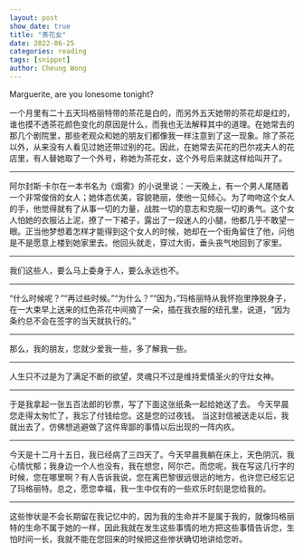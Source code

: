 ```yaml
---
layout: post
show_date: true
title: "茶花女"
date: 2022-06-25
categories: reading
tags: [snippet]
author: Cheung Wong
---
```


Marguerite, are you lonesome tonight?

一个月里有二十五天玛格丽特带的茶花是白的，而另外五天她带的茶花却是红的，谁也摸不透茶花颜色变化的原因是什么，而我也无法解释其中的道理。在她常去的那几个剧院里，那些老观众和她的朋友们都像我一样注意到了这一现象。除了茶花以外，从来没有人看见过她还带过别的花。因此，在她常去买花的巴尔戎夫人的花店里，有人替她取了一个外号，称她为茶花女，这个外号后来就这样给叫开了。

***

阿尔封斯·卡尔在一本书名为《烟雾》的小说里说：一天晚上，有一个男人尾随着一个非常俊俏的女人；她体态优美，容貌艳丽，使他一见倾心。为了吻吻这个女人的手，他觉得就有了从事一切的力量，战胜一切的意志和克服一切的勇气。这个女人怕她的衣服沾上泥，撩了一下裙子，露出了一段迷人的小腿，他都几乎不敢望一眼。正当他梦想着怎样才能得到这个女人的时候，她却在一个街角留住了他，问他是不是愿意上楼到她家里去。他回头就走，穿过大街，垂头丧气地回到了家里。

***

我们这些人，要么马上委身于人，要么永远也不。

***

“什么时候呢？”“再过些时候。”“为什么？”“因为，”玛格丽特从我怀抱里挣脱身子，在一大束早上送来的红色茶花中间摘了一朵，插在我衣服的纽孔里，说道，“因为条约总不会在签字的当天就执行的。”

***

那么，我的朋友，您就少爱我一些，多了解我一些。

***

人生只不过是为了满足不断的欲望，灵魂只不过是维持爱情圣火的守灶女神。

***

于是我拿起一张五百法郎的钞票，写了下面这张纸条一起给她送了去。 今天早晨您走得太匆忙了，我忘了付钱给您。这是您的过夜钱。 当这封信被送走以后，我就出去了，仿佛想逃避做了这件卑鄙的事情以后出现的一阵内疚。

***

今天是十二月十五日，我已经病了三四天了。今天早晨我躺在床上，天色阴沉，我心情忧郁；我身边一个人也没有，我在想您，阿尔芒。而您呢，我在写这几行字的时候，您在哪里啊？有人告诉我说，您在离巴黎很远很远的地方，也许您已经忘记了玛格丽特。总之，愿您幸福，我一生中仅有的一些欢乐时刻是您给我的。

***

这些惨状是不会长期留在我记忆中的，因为我的生命并不是属于我的，就像玛格丽特的生命不属于她的一样，因此我就在发生这些事情的地方把这些事情告诉您，生怕时间一长，我就不能在您回来的时候把这些惨状确切地讲给您听。
